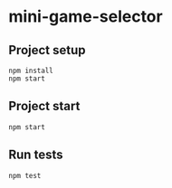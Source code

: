 # mini-game-selector

## Project setup

```
npm install
npm start
```

## Project start

```
npm start
```

## Run tests

```
npm test
```
